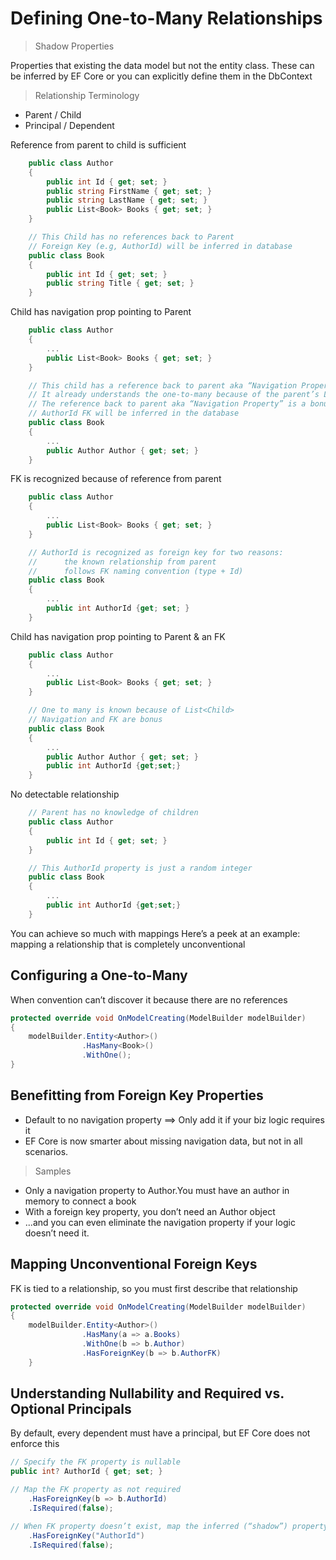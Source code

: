 # Defining One-to-Many Relationships

> Shadow Properties 

Properties that existing the data model but not the entity class. These can be inferred by EF Core or you can explicitly define them in the DbContext

> Relationship Terminology
- Parent / Child
- Principal / Dependent

Reference from parent to child is sufficient

```csharp
    public class Author
    {
        public int Id { get; set; }
        public string FirstName { get; set; }
        public string LastName { get; set; }
        public List<Book> Books { get; set; }
    }

    // This Child has no references back to Parent
    // Foreign Key (e.g, AuthorId) will be inferred in database
    public class Book
    {
        public int Id { get; set; }
        public string Title { get; set; }
    }
```

Child has navigation prop pointing to Parent

```csharp
    public class Author
    {
        ...
        public List<Book> Books { get; set; }
    }

    // This child has a reference back to parent aka “Navigation Property”
    // It already understands the one-to-many because of the parent’s List<Child>
    // The reference back to parent aka “Navigation Property” is a bonus
    // AuthorId FK will be inferred in the database
    public class Book
    {
        ...
        public Author Author { get; set; }
    }
```

FK is recognized because of reference from parent
```csharp
    public class Author
    {
        ...
        public List<Book> Books { get; set; }
    }

    // AuthorId is recognized as foreign key for two reasons:
    //      the known relationship from parent
    //      follows FK naming convention (type + Id)
    public class Book
    {
        ...
        public int AuthorId {get; set; }
    }
```

Child has navigation prop pointing to Parent & an FK
```csharp
    public class Author
    {
        ...
        public List<Book> Books { get; set; }
    }

    // One to many is known because of List<Child>
    // Navigation and FK are bonus   
    public class Book
    {
        ...
        public Author Author { get; set; }
        public int AuthorId {get;set;}
    }
```

No detectable relationship

```csharp
    // Parent has no knowledge of children
    public class Author
    {
        public int Id { get; set; }
    }

    // This AuthorId property is just a random integer   
    public class Book
    {
        ...
        public int AuthorId {get;set;}
    }
```

You can achieve so much with mappings
Here’s a peek at an example: mapping a relationship that is completely unconventional


## Configuring a One-to-Many

When convention can’t discover it because there are no references

```csharp
protected override void OnModelCreating(ModelBuilder modelBuilder)
{
    modelBuilder.Entity<Author>()
                .HasMany<Book>()
                .WithOne();
}
```

## Benefitting from Foreign Key Properties

- Default to no navigation property ==> Only add it if your biz logic requires it
- EF Core is now smarter about missing navigation data, but not in all scenarios.

> Samples
- Only a navigation property to Author.You must have an author in memory to connect a book
- With a foreign key property, you don’t need an Author object
- ...and you can even eliminate the navigation property if your logic doesn’t need it.

## Mapping Unconventional Foreign Keys

FK is tied to a relationship, so you must first describe that relationship

```csharp
protected override void OnModelCreating(ModelBuilder modelBuilder)
{
    modelBuilder.Entity<Author>()
                .HasMany(a => a.Books)
                .WithOne(b => b.Author)
                .HasForeignKey(b => b.AuthorFK)
    }
```

## Understanding Nullability and Required vs. Optional Principals

By default, every dependent must have a principal, but EF Core does not enforce this

```csharp
// Specify the FK property is nullable
public int? AuthorId { get; set; }

// Map the FK property as not required
    .HasForeignKey(b => b.AuthorId)
    .IsRequired(false);

// When FK property doesn’t exist, map the inferred (“shadow”) property as not required
    .HasForeignKey("AuthorId")
    .IsRequired(false);
```


